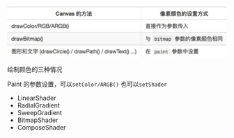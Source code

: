 ![image-20210213103316461](image-20210213103316461.png)

绘制颜色的三种情况  

Paint 的参数设置，可以`setColor/ARGB()` 也可以`setShader`  

- LinearShader   
- RadialGradient  
- SweepGradient  
- BitmapShader  
- ComposeShader  



